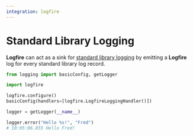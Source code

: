 ```yaml
---
integration: logfire
---
```


# Standard Library Logging

**Logfire** can act as a sink for [standard library logging][logging] by emitting a **Logfire** log for
every standard library log record.

```py title="main.py"
from logging import basicConfig, getLogger

import logfire

logfire.configure()
basicConfig(handlers=[logfire.LogfireLoggingHandler()])

logger = getLogger(__name__)

logger.error("Hello %s!", "Fred")
# 10:05:06.855 Hello Fred!
```

[logging]: https://docs.python.org/3/library/logging.html
